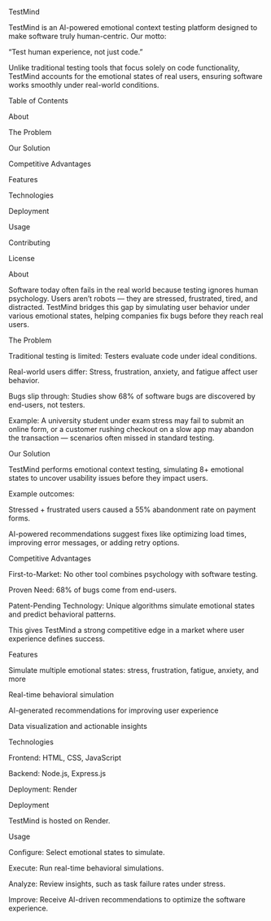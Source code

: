 TestMind

TestMind is an AI-powered emotional context testing platform designed to make software truly human-centric. Our motto:

“Test human experience, not just code.”

Unlike traditional testing tools that focus solely on code functionality, TestMind accounts for the emotional states of real users, ensuring software works smoothly under real-world conditions.

Table of Contents

About

The Problem

Our Solution

Competitive Advantages

Features

Technologies

Deployment

Usage

Contributing

License

About

Software today often fails in the real world because testing ignores human psychology. Users aren’t robots — they are stressed, frustrated, tired, and distracted. TestMind bridges this gap by simulating user behavior under various emotional states, helping companies fix bugs before they reach real users.

The Problem

Traditional testing is limited: Testers evaluate code under ideal conditions.

Real-world users differ: Stress, frustration, anxiety, and fatigue affect user behavior.

Bugs slip through: Studies show 68% of software bugs are discovered by end-users, not testers.

Example: A university student under exam stress may fail to submit an online form, or a customer rushing checkout on a slow app may abandon the transaction — scenarios often missed in standard testing.

Our Solution

TestMind performs emotional context testing, simulating 8+ emotional states to uncover usability issues before they impact users.

Example outcomes:

Stressed + frustrated users caused a 55% abandonment rate on payment forms.

AI-powered recommendations suggest fixes like optimizing load times, improving error messages, or adding retry options.

Competitive Advantages

First-to-Market: No other tool combines psychology with software testing.

Proven Need: 68% of bugs come from end-users.

Patent-Pending Technology: Unique algorithms simulate emotional states and predict behavioral patterns.

This gives TestMind a strong competitive edge in a market where user experience defines success.

Features

Simulate multiple emotional states: stress, frustration, fatigue, anxiety, and more

Real-time behavioral simulation

AI-generated recommendations for improving user experience

Data visualization and actionable insights

Technologies

Frontend: HTML, CSS, JavaScript

Backend: Node.js, Express.js

Deployment: Render

Deployment

TestMind is hosted on Render. 

Usage

Configure: Select emotional states to simulate.

Execute: Run real-time behavioral simulations.

Analyze: Review insights, such as task failure rates under stress.

Improve: Receive AI-driven recommendations to optimize the software experience.



